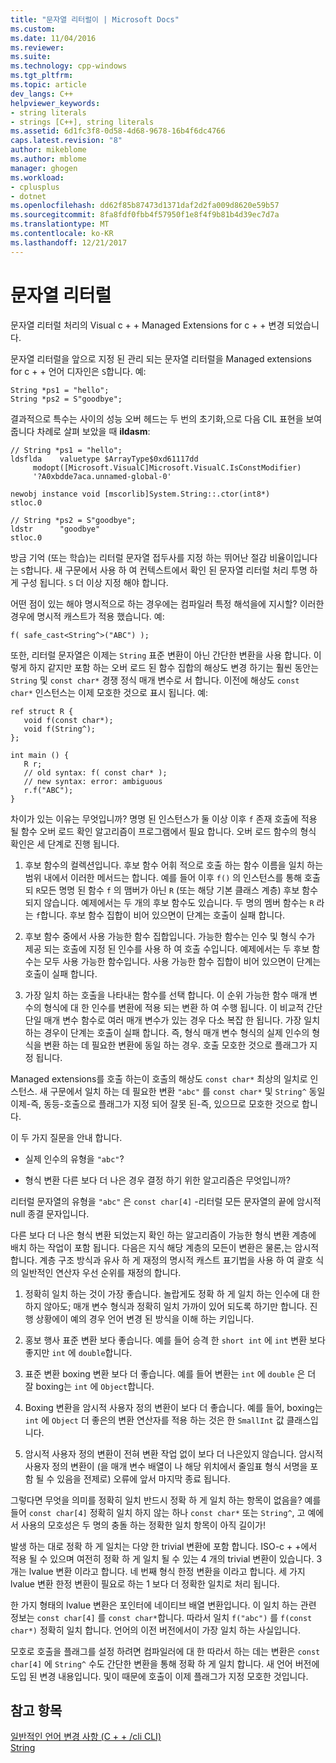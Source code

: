 ```yaml
---
title: "문자열 리터럴이 | Microsoft Docs"
ms.custom: 
ms.date: 11/04/2016
ms.reviewer: 
ms.suite: 
ms.technology: cpp-windows
ms.tgt_pltfrm: 
ms.topic: article
dev_langs: C++
helpviewer_keywords:
- string literals
- strings [C++], string literals
ms.assetid: 6d1fc3f8-0d58-4d68-9678-16b4f6dc4766
caps.latest.revision: "8"
author: mikeblome
ms.author: mblome
manager: ghogen
ms.workload:
- cplusplus
- dotnet
ms.openlocfilehash: dd62f85b87473d1371daf2d2fa009d8620e59b57
ms.sourcegitcommit: 8fa8fdf0fbb4f57950f1e8f4f9b81b4d39ec7d7a
ms.translationtype: MT
ms.contentlocale: ko-KR
ms.lasthandoff: 12/21/2017
---
```

# <a name="string-literal"></a>문자열 리터럴
문자열 리터럴 처리의 Visual c + + Managed Extensions for c + + 변경 되었습니다.  
  
 문자열 리터럴을 앞으로 지정 된 관리 되는 문자열 리터럴을 Managed extensions for c + + 언어 디자인은 `S`합니다. 예:  
  
```  
String *ps1 = "hello";  
String *ps2 = S"goodbye";  
```  
  
 결과적으로 특수는 사이의 성능 오버 헤드는 두 번의 초기화,으로 다음 CIL 표현을 보여 줍니다 차례로 살펴 보았을 때 **ildasm**:  
  
```  
// String *ps1 = "hello";  
ldsflda    valuetype $ArrayType$0xd61117dd  
     modopt([Microsoft.VisualC]Microsoft.VisualC.IsConstModifier)   
     '?A0xbdde7aca.unnamed-global-0'  
  
newobj instance void [mscorlib]System.String::.ctor(int8*)  
stloc.0  
  
// String *ps2 = S"goodbye";  
ldstr      "goodbye"  
stloc.0  
```  
  
 방금 기억 (또는 학습)는 리터럴 문자열 접두사를 지정 하는 뛰어난 절감 비율이입니다는 `S`합니다. 새 구문에서 사용 하 여 컨텍스트에서 확인 된 문자열 리터럴 처리 투명 하 게 구성 됩니다. `S` 더 이상 지정 해야 합니다.  
  
 어떤 점이 있는 해야 명시적으로 하는 경우에는 컴파일러 특정 해석을에 지시할? 이러한 경우에 명시적 캐스트가 적용 했습니다. 예:  
  
```  
f( safe_cast<String^>("ABC") );  
```  
  
 또한, 리터럴 문자열은 이제는 `String` 표준 변환이 아닌 간단한 변환을 사용 합니다. 이렇게 하지 같지만 포함 하는 오버 로드 된 함수 집합의 해상도 변경 하기는 훨씬 동안는 `String` 및 `const char*` 경쟁 정식 매개 변수로 서 합니다. 이전에 해상도 `const char*` 인스턴스는 이제 모호한 것으로 표시 됩니다. 예:  
  
```  
ref struct R {  
   void f(const char*);  
   void f(String^);  
};  
  
int main () {  
   R r;  
   // old syntax: f( const char* );  
   // new syntax: error: ambiguous  
   r.f("ABC");   
}  
```  
  
 차이가 있는 이유는 무엇입니까? 명명 된 인스턴스가 둘 이상 이후 `f` 존재 호출에 적용 될 함수 오버 로드 확인 알고리즘이 프로그램에서 필요 합니다. 오버 로드 함수의 형식 확인은 세 단계로 진행 됩니다.  
  
1.  후보 함수의 컬렉션입니다. 후보 함수 어휘 적으로 호출 하는 함수 이름을 일치 하는 범위 내에서 이러한 메서드는 합니다. 예를 들어 이후 `f()` 의 인스턴스를 통해 호출 되 `R`모든 명명 된 함수 `f` 의 맴버가 아닌 `R` (또는 해당 기본 클래스 계층) 후보 함수 되지 않습니다. 예제에서는 두 개의 후보 함수도 있습니다. 두 명의 멤버 함수는 `R` 라는 `f`합니다. 후보 함수 집합이 비어 있으면이 단계는 호출이 실패 합니다.  
  
2.  후보 함수 중에서 사용 가능한 함수 집합입니다. 가능한 함수는 인수 및 형식 수가 제공 되는 호출에 지정 된 인수를 사용 하 여 호출 수입니다. 예제에서는 두 후보 함수는 모두 사용 가능한 함수입니다. 사용 가능한 함수 집합이 비어 있으면이 단계는 호출이 실패 합니다.  
  
3.  가장 일치 하는 호출을 나타내는 함수를 선택 합니다. 이 순위 가능한 함수 매개 변수의 형식에 대 한 인수를 변환에 적용 되는 변환 하 여 수행 됩니다. 이 비교적 간단 단일 매개 변수 함수로 여러 매개 변수가 있는 경우 다소 복잡 한 됩니다. 가장 일치 하는 경우이 단계는 호출이 실패 합니다. 즉, 형식 매개 변수 형식의 실제 인수의 형식을 변환 하는 데 필요한 변환에 동일 하는 경우. 호출 모호한 것으로 플래그가 지정 됩니다.  
  
 Managed extensions를 호출 하는이 호출의 해상도 `const char*` 최상의 일치로 인스턴스. 새 구문에서 일치 하는 데 필요한 변환 `"abc"` 를 `const char*` 및 `String^` 동일 이제-즉, 동등-호출으로 플래그가 지정 되어 잘못 된-즉, 있으므로 모호한 것으로 합니다.  
  
 이 두 가지 질문을 안내 합니다.  
  
-   실제 인수의 유형을 `"abc"`?  
  
-   형식 변환 다른 보다 더 나은 경우 결정 하기 위한 알고리즘은 무엇입니까?  
  
 리터럴 문자열의 유형을 `"abc"` 은 `const char[4]` -리터럴 모든 문자열의 끝에 암시적 null 종결 문자입니다.  
  
 다른 보다 더 나은 형식 변환 되었는지 확인 하는 알고리즘이 가능한 형식 변환 계층에 배치 하는 작업이 포함 됩니다. 다음은 지식 해당 계층의 모든이 변환은 물론,는 암시적 합니다. 계층 구조 방식과 유사 하 게 재정의 명시적 캐스트 표기법을 사용 하 여 괄호 식의 일반적인 연산자 우선 순위를 재정의 합니다.  
  
1.  정확히 일치 하는 것이 가장 좋습니다. 놀랍게도 정확 하 게 일치 하는 인수에 대 한 하지 않아도; 매개 변수 형식과 정확히 일치 가까이 있어 되도록 하기만 합니다. 진행 상황에이 예의 경우 언어 변경 된 방식을 이해 하는 키입니다.  
  
2.  홍보 행사 표준 변환 보다 좋습니다. 예를 들어 승격 한 `short int` 에 `int` 변환 보다 좋지만 `int` 에 `double`합니다.  
  
3.  표준 변환 boxing 변환 보다 더 좋습니다. 예를 들어 변환는 `int` 에 `double` 은 더 잘 boxing는 `int` 에 `Object`합니다.  
  
4.  Boxing 변환을 암시적 사용자 정의 변환이 보다 더 좋습니다. 예를 들어, boxing는 `int` 에 `Object` 더 좋은의 변환 연산자를 적용 하는 것은 한 `SmallInt` 값 클래스입니다.  
  
5.  암시적 사용자 정의 변환이 전혀 변환 작업 없이 보다 더 나은있지 않습니다. 암시적 사용자 정의 변환이 (을 매개 변수 배열이 나 해당 위치에서 줄임표 형식 서명을 포함 될 수 있음을 전제로) 오류에 앞서 마지막 종료 됩니다.  
  
 그렇다면 무엇을 의미를 정확히 일치 반드시 정확 하 게 일치 하는 항목이 없음을? 예를 들어 `const char[4]` 정확히 일치 하지 않는 하나 `const char*` 또는 `String^`, 고 예에서 사용의 모호성은 두 명의 충돌 하는 정확한 일치 항목이 아직 길이가!  
  
 발생 하는 대로 정확 하 게 일치는 다양 한 trivial 변환에 포함 합니다. ISO-c + +에서 적용 될 수 있으며 여전히 정확 하 게 일치 될 수 있는 4 개의 trivial 변환이 있습니다. 3 개는 lvalue 변환 이라고 합니다. 네 번째 형식 한정 변환을 이라고 합니다. 세 가지 lvalue 변환 한정 변환이 필요로 하는 1 보다 더 정확한 일치로 처리 됩니다.  
  
 한 가지 형태의 lvalue 변환은 포인터에 네이티브 배열 변환입니다. 이 일치 하는 관련 정보는 `const char[4]` 를 `const char*`합니다. 따라서 일치 `f("abc")` 를 `f(const char*)` 정확히 일치 합니다. 언어의 이전 버전에서이 가장 일치 하는 사실입니다.  
  
 모호로 호출을 플래그를 설정 하려면 컴파일러에 대 한 따라서 하는 데는 변환은 `const char[4]` 에 `String^` 수도 간단한 변환을 통해 정확 하 게 일치 합니다. 새 언어 버전에 도입 된 변경 내용입니다. 및이 때문에 호출이 이제 플래그가 지정 모호한 것입니다.  
  
## <a name="see-also"></a>참고 항목  
 [일반적인 언어 변경 사항 (C + + /cli CLI)](../dotnet/general-language-changes-cpp-cli.md)   
 [String](../windows/string-cpp-component-extensions.md)
